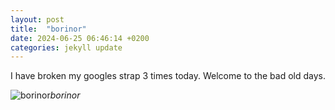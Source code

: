 ```yaml
---
layout: post
title:  "borinor"
date: 2024-06-25 06:46:14 +0200
categories: jekyll update
---
```


I have broken my googles strap 3 times today. Welcome to the bad old days.


![borinor](https://lh3.googleusercontent.com/pw/AP1GczMKnVgXBn_j-4l5Zsi_-3IJZUtaIUrgiws1NuGnuz5D7Fsz4041KEkdN-z63GTTvMVjogAAFWb65HcEV5_2-pudf5yHDDw3RNJtFLqXXHiexgrCzxY=w0
)*borinor*&nbsp;



[jekyll-docs]: https://jekyllrb.com/docs/home
[jekyll-gh]:   https://github.com/jekyll/jekyll
[jekyll-talk]: https://talk.jekyllrb.com/
